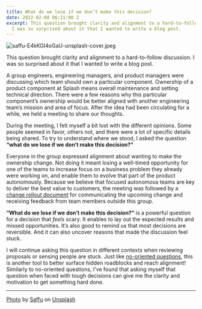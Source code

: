 ```yaml
---
title: What do we lose if we don’t make this decision?
date: 2022-02-08 06:21:00 Z
excerpt: This question brought clarity and alignment to a hard-to-follow discussion.
  I was so surprised about it that I wanted to write a blog post.
---
```


![saffu-E4kKGI4oGaU-unsplash-cover.jpeg](/uploads/saffu-E4kKGI4oGaU-unsplash-cover.jpeg)

This question brought clarity and alignment to a hard-to-follow discussion. I was so surprised about it that I wanted to write a blog post.

A group engineers, engineering managers, and product managers were discussing which team should own a particular component. Ownership of a product component at Splash means overall maintenance and setting technical direction. There were a few reasons why this particular component’s ownership would be better aligned with another engineering team’s mission and area of focus. After the idea had been circulating for a while, we held a meeting to share our thoughts.

During the meeting, I felt myself a bit lost with the different opinions. Some people seemed in favor, others not, and there were a lot of specific details being shared. To try to understand where we stood, I asked the question **“what do we lose if we don’t make this decision?”**

Everyone in the group expressed alignment about wanting to make the ownership change. Not doing it meant losing a well-timed opportunity for one of the teams to increase focus on a business problem they already were working on, and enable them to evolve that part of the product autonomously. Because we believe that focused autonomous teams are key to deliver the best value to customers, the meeting was followed by a [change rollout document](https://guillermodelapuente.com/blog/change-rollout-document/) for communicating the upcoming change and receiving feedback from team members outside this group.

**“What do we lose if we don’t make this decision?”** is a powerful question for a decision that *feels* scary. It enables to lay out the expected results and missed opportunities. It’s also good to remind us that most decisions are reversible. And it can also uncover reasons that made the discussion feel stuck.

I will continue asking this question in different contexts when reviewing proposals or sensing people are stuck. Just like [no-oriented questions](https://guillermodelapuente.com/blog/no-oriented-questions-to-get-others-to-act/), this is another tool to better surface hidden roadblocks and reach alignment! Similarly to no-oriented questions, I’ve found that asking myself that question when faced with tough decisions can give me the clarity and motivation to get something hard done.

---

[Photo](https://unsplash.com/photos/E4kKGI4oGaU) by [Saffu](https://unsplash.com/@saffu?utm_source=unsplash&utm_medium=referral&utm_content=creditCopyText) on [Unsplash](https://unsplash.com/s/photos/movement?utm_source=unsplash&utm_medium=referral&utm_content=creditCopyText)